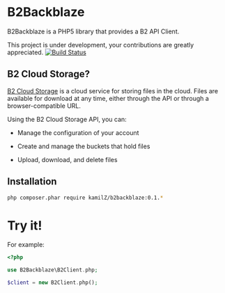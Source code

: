 B2Backblaze
===========

B2Backblaze is a PHP5 library that provides a B2 API Client.

This project is under development, your contributions are greatly appreciated.
[![Build Status](https://secure.travis-ci.org/kamilZ/B2Backblaze.png)](http://travis-ci.org/KamilZ/B2Backblaze)

B2 Cloud Storage?
-----------------

[B2 Cloud Storage](https://www.backblaze.com/b2/cloud-storage.html) is a cloud service for storing files in the cloud. Files are available for download at any time, either through the API or through a browser-compatible URL.

Using the B2 Cloud Storage API, you can:

* Manage the configuration of your account

* Create and manage the buckets that hold files

* Upload, download, and delete files


Installation
------------

```bash
php composer.phar require kamilZ/b2backblaze:0.1.*
```

Try it!
=======

For example:

```php
<?php

use B2Backblaze\B2Client.php;

$client = new B2Client.php();
```